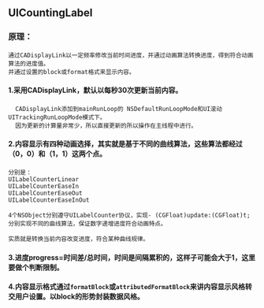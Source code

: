 ## UICountingLabel

### 原理：

	通过CADisplayLink以一定频率修改当前时间进度，并通过动画算法转换进度，得到符合动画算法的进度值。
	并通过设置的block或format格式来显示内容。

#### 1.采用CADisplayLink，默认以每秒30次更新当前内容。

	  CADisplayLink添加到mainRunLoop的 NSDefaultRunLoopMode和UI滚动UITrackingRunLoopMode模式下。
	  因为更新的计算量非常少，所以直接更新的所以操作在主线程中进行。

#### 2.内容显示有四种动画选择，其实就是基于不同的曲线算法，这些算法都经过（0，0）和（1，1）这两个点。

	分别是：
	UILabelCounterLinear
	UILabelCounterEaseIn
	UILabelCounterEaseOut
	UILabelCounterEaseInOut

	4个NSObject分别遵守UILabelCounter协议，实现- (CGFloat)update:(CGFloat)t;
	分别实现不同的曲线算法，保证数字递增进度符合动画特点。

	实质就是转换当前内容改变进度，符合某种曲线规律。

#### 3.进度progress=时间差/总时间，时间是间隔累积的，这样子可能会大于1，这里要做个判断限制。

#### 4.内容显示格式通过`formatBlock`或`attributedFormatBlock`来讲内容显示风格转交用户设置。以block的形势封装数据风格。